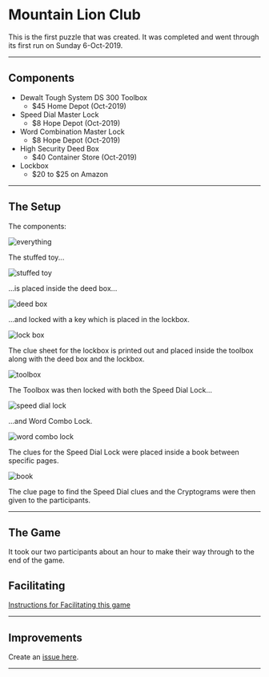 # Mountain Lion Club

This is the first puzzle that was created. It was completed and went through its first run on Sunday 6-Oct-2019.

---

## Components

- Dewalt Tough System DS 300 Toolbox
  - $45 Home Depot (Oct-2019)
- Speed Dial Master Lock
  - $8 Hope Depot (Oct-2019)
- Word Combination Master Lock
  - $8 Hope Depot (Oct-2019)
- High Security Deed Box
  - $40 Container Store (Oct-2019)
- Lockbox
  - $20 to $25 on Amazon

---

## The Setup

The components:

![everything](all-the-stuff.jpg)

The stuffed toy...

![stuffed toy](stuffed-toy.jpg)

...is placed inside the deed box...

![deed box](deed-box.jpg)

...and locked with a key which is placed in the lockbox.

![lock box](lock-box.jpg)

The clue sheet for the lockbox is printed out and placed inside the toolbox along with the deed box and the lockbox.

![toolbox](toolbox.jpg)

The Toolbox was then locked with both the Speed Dial Lock...

![speed dial lock](speed-dial-lock.jpg)

...and Word Combo Lock.

![word combo lock](word-combo-lock.jpg)

The clues for the Speed Dial Lock were placed inside a book between specific pages.

![book](book.jpg)

The clue page to find the Speed Dial clues and the Cryptograms were then given to the participants.

---

## The Game

It took our two participants about an hour to make their way through to the end of the game.

## Facilitating

[Instructions for Facilitating this game](https://github.com/guyellis/free-the-prisoner/tree/master/puzzles/mountain-lion-cub)

---

## Improvements

Create an [issue here](https://github.com/guyellis/free-the-prisoner/issues).

---
